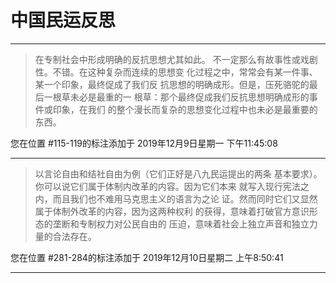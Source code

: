 # 中国民运反思

---

> 在专制社会中形成明确的反抗思想尤其如此。 不一定那么有故事性或戏剧性。不错。在这种复杂而连续的思想变 化过程之中，常常会有某一件事、某一个印象，最终促成了我们反 抗思想的明确成形。但是，压死骆驼的最后一根草未必是最重的一 根草：那个最终促成我们反抗思想明确成形的事件或印象，在我们 的整个漫长而复杂的思想变化过程中也未必是最重要的东西。

您在位置 #115-119的标注添加于 2019年12月9日星期一 下午11:45:08

---

> 以言论自由和结社自由为例（它们正好是八九民运提出的两条 基本要求）。你可以说它们属于体制内改革的内容。因为它们本来 就写入现行宪法之内，而且我们也不难用马克思主义的语言为之论 证。然而同时它们又显然属于体制外改革的内容，因为这两种权利 的获得，意味着打破官方意识形态的垄断和专制权力对公民自由的 压迫，意味着社会上独立声音和独立力量的合法存在。

您在位置 #281-284的标注添加于 2019年12月10日星期二 上午8:50:41

---


